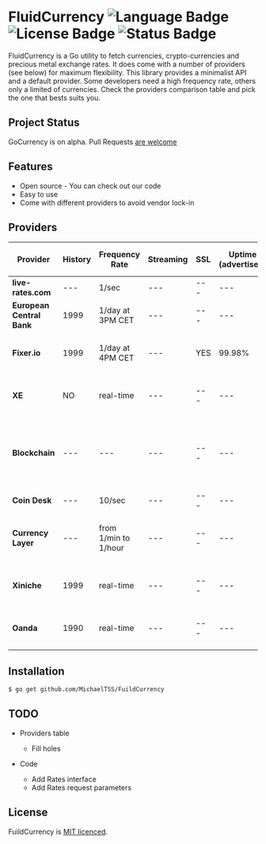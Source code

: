 # FluidCurrency ![Language Badge](https://img.shields.io/badge/Language-Go-blue.svg) ![License Badge](https://img.shields.io/badge/License-MIT-blue.svg) ![Status Badge](https://img.shields.io/badge/Status-Alpha-yellow.svg)

FluidCurrency is a Go utility to fetch currencies, crypto-currencies and precious metal exchange rates. It does come with a number of providers (see below) for maximum flexibility. This library provides a minimalist API and a default provider. Some developers need a high frequency rate, others only a limited of currencies. Check the providers comparison table and pick the one that bests suits you.

## Project Status

GoCurrency is on alpha. Pull Requests [are welcome](CONTRIBUTING.md)

## Features

- Open source - You can check out our code
- Easy to use
- Come with different providers to avoid vendor lock-in

## Providers

Provider                  | History | Frequency Rate       | Streaming | SSL | Uptime (advertised) | Response time (advertised) | Plan                                            | Currencies | Crypto-currencies | Precious Metals
------------------------- | ------- | -------------------- | --------- | --- | ------------------- | -------------------------- | ----------------------------------------------- | ---------- | ----------------- | ---------------
**live-rates.com**        | ---     | 1/sec                | ---       | --- | ---                 | ---                        | free                                            | ---        | ---               | ---
**European Central Bank** | 1999    | 1/day at 3PM CET     | ---       | --- | ---                 | ---                        | free                                            | limited    | NO                | NO
**Fixer.io**              | 1999    | 1/day at 4PM CET     | ---       | YES | 99.98%              | ~5ms                       | free (no API key, auto throttles)               | limited    | NO                | NO
**XE**                    | NO      | real-time            | ---       | --- | ---                 | ---                        | from $799/yr (no free trial)                    | > 190      | NO                | ---
**Blockchain**            | ---     | ---                  | ---       | --- | ---                 | ---                        | free (optional API key for a higher rate limit) | ---        | YES               | NO
**Coin Desk**             | ---     | 10/sec               | ---       | --- | ---                 | YES                        | free                                            | ---        | YES               | NO
**Currency Layer**        | ---     | from 1/min to 1/hour | ---       | --- | ---                 | ---                        | free plan (with API key) then $95/yr            | > 160      | NO                | YES
**Xiniche**               | 1999    | real-time            | ---       | --- | ---                 | ---                        | 7-day free trial then $3k/yr                    | ---        | NO                | ---
**Oanda**                 | 1990    | real-time            | ---       | --- | ---                 | ---                        | 30-day free trial then $4.5k/yr                 | ---        | NO                | ---

## Installation

```bash
$ go get github.com/MichaelTSS/FuildCurrency
```

## TODO

- Providers table
  - Fill holes

- Code

  - Add Rates interface
  - Add Rates request parameters

## License

FuildCurrency is [MIT licenced](LICENCE).
